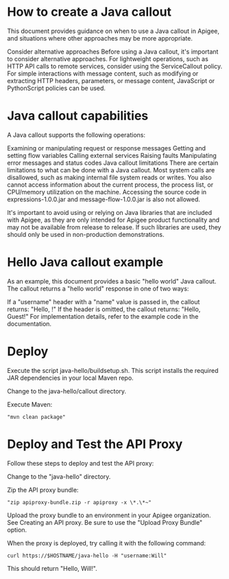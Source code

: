 # How to create a Java callout

This document provides guidance on when to use a Java callout in Apigee, and situations where other approaches may be more appropriate.

Consider alternative approaches
Before using a Java callout, it's important to consider alternative approaches. For lightweight operations, such as HTTP API calls to remote services, consider using the ServiceCallout policy. For simple interactions with message content, such as modifying or extracting HTTP headers, parameters, or message content, JavaScript or PythonScript policies can be used.

# Java callout capabilities
A Java callout supports the following operations:

Examining or manipulating request or response messages
Getting and setting flow variables
Calling external services
Raising faults
Manipulating error messages and status codes
Java callout limitations
There are certain limitations to what can be done with a Java callout. Most system calls are disallowed, such as making internal file system reads or writes. You also cannot access information about the current process, the process list, or CPU/memory utilization on the machine. Accessing the source code in expressions-1.0.0.jar and message-flow-1.0.0.jar is also not allowed.

It's important to avoid using or relying on Java libraries that are included with Apigee, as they are only intended for Apigee product functionality and may not be available from release to release. If such libraries are used, they should only be used in non-production demonstrations.

# Hello Java callout example

As an example, this document provides a basic "hello world" Java callout. The callout returns a "hello world" response in one of two ways:

If a "username" header with a "name" value is passed in, the callout returns: "Hello, <name>!"
If the header is omitted, the callout returns: "Hello, Guest!"
For implementation details, refer to the example code in the documentation.

# Deploy 

Execute the script java-hello/buildsetup.sh. This script installs the required JAR dependencies in your local Maven repo.

Change to the java-hello/callout directory.

Execute Maven:

````
"mvn clean package"

````

# Deploy and Test the API Proxy
Follow these steps to deploy and test the API proxy:

Change to the "java-hello" directory.

Zip the API proxy bundle:

````
"zip apiproxy-bundle.zip -r apiproxy -x \*.\*~"

````
Upload the proxy bundle to an environment in your Apigee organization. See Creating an API proxy. Be sure to use the "Upload Proxy Bundle" option.

When the proxy is deployed, try calling it with the following command:

````
curl https://$HOSTNAME/java-hello -H "username:Will"

````

This should return "Hello, Will!".
